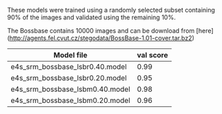 
These models were trained using a randomly selected subset 
containing 90% of the images and validated using the remaining 10%.


The Bossbase contains 10000 images and can be download from [here]
(http://agents.fel.cvut.cz/stegodata/BossBase-1.01-cover.tar.bz2)


| Model file                         | val score |
|------------------------------------|-----------|
| e4s_srm_bossbase_lsbr0.40.model    |   0.99    |
| e4s_srm_bossbase_lsbr0.20.model    |   0.95    |
| e4s_srm_bossbase_lsbm0.40.model    |   0.98    |
| e4s_srm_bossbase_lsbm0.20.model    |   0.96    |

